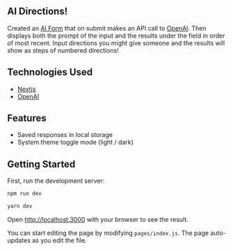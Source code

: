 ## AI Directions!

Created an [AI Form](https://open-2oo11obrf-johnnie71.vercel.app/) that on submit makes an API call to [OpenAI](https://beta.openai.com/overview). Then displays both the prompt of the input and the results under the field in order of most recent. Input directions you might give someone and the results will show as steps of numbered directions!

## Technologies Used

- [Nextjs](https://nextjs.org/)
- [OpenAI](https://chakra-ui.com/)

## Features

- Saved responses in local storage
- System theme toggle mode (light / dark)

## Getting Started

First, run the development server:

```bash
npm run dev

yarn dev
```

Open [http://localhost:3000](http://localhost:3000) with your browser to see the result.

You can start editing the page by modifying `pages/index.js`. The page auto-updates as you edit the file.
